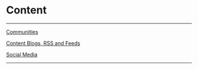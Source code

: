 # Content

---

[Communities](Communities.md)

[Content Blogs, RSS and Feeds](Content%20Blogs,%20RSS%20and%20Feeds.md)

[Social Media](Content/Social%20Media.md)

---
